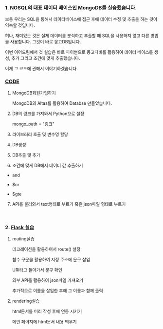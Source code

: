 
### 1. NOSQL의 대표 데이터 베이스인 MongoDB를 실습했습니다.

보통 우리는 SQL을 통해서 데이터베이스에 접근 후에 데이터 수정 및 추출을 하는 것이 익숙할 것입니다.

허나, 재미있는 것은 실제 데이터를 분석하고 추출할 때 SQL을 사용하지 않고 다른 방법을 사용합니다. 그것이 바로 몽고DB입니다.

이번 이어드림에서 첫 실습은 바로 파이썬으로 몽고디비를 활용하여 데이터 베이스를 생성, 추가 그리고 조건에 맞게 추출했습니다.

이제 그 코드에 관해서 이야기하겠습니다.


### [CODE](https://github.com/qsdcfd/Year-dream/tree/TIL/Example/MongoDB)

1. MongoDB회원가입하기

   MongoDB의 Altas를 활용하여 Databse 만들었습니다.

2. DB의 링크를 가져와서 Python으로 설정

   mongo_path = "링크"
 
3. 라이브러리 호출 및 변수명 할당

4. DB생성

5. DB추출 및 추가

6. 조건에 맞게 DB에서 데이터 값 추출하기

- and

- $or 

- $gte

7. API를 불러와서 text형태로 부르기 혹은 json파일 형태로 부르기



<br>

### 2. [Flask 실습](https://github.com/qsdcfd/Year-dream/blob/TIL/Example/Flask/main.py)

1. routing실습

   데코레이션을 활용하여서 route() 설정

   함수 구문을 활용하여 지정 주소에 문구 삽입

   URI타고 들아가서 문구 확인

   외부 API를 활용하여 json파일 가져오기

   추가적으로 이름을 삽입한 후에 그 이름과 함께 출력

2. rendering실습 

   html문서를 미리 작성 후에 연동 시키기

   메인 페이지에 html문서 내용 띄우기

